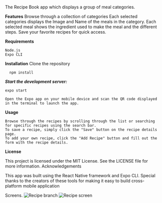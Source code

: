The Recipe Book app which displays a group of meal categories.

**Features**
 Browse through a collection of categories
 Each selected categories displays the Image and Name of the meals in the category. 
 Each selected meal shows the ingredient used to make the meal and the different steps. 
 Save your favorite recipes for quick access. 

**Requirements**

    Node.js
    Expo CLI

**Installation**
    Clone the repository
```
  npm install
```
***Start the development server:***
```
expo start
```
    Open the Expo app on your mobile device and scan the QR code displayed in the terminal to launch the app.

**Usage**

    Browse through the recipes by scrolling through the list or searching for specific recipes using the search bar.
    To save a recipe, simply click the "Save" button on the recipe details page.
    To add your own recipe, click the "Add Recipe" button and fill out the form with the recipe details.

**License**

This project is licensed under the MIT License. See the LICENSE file for more information.
Acknowledgements

This app was built using the React Native framework and Expo CLI. Special thanks to the creators of these tools for making it easy to build cross-platform mobile application



Screens.
![Recipe branch](https://user-images.githubusercontent.com/65514728/221565652-097aa762-f049-4279-b888-da4d21f7e05e.png)
![Recipe screen](https://user-images.githubusercontent.com/65514728/221565698-ffedd10e-6c05-45a5-bf9b-913bd49e45dc.png)
